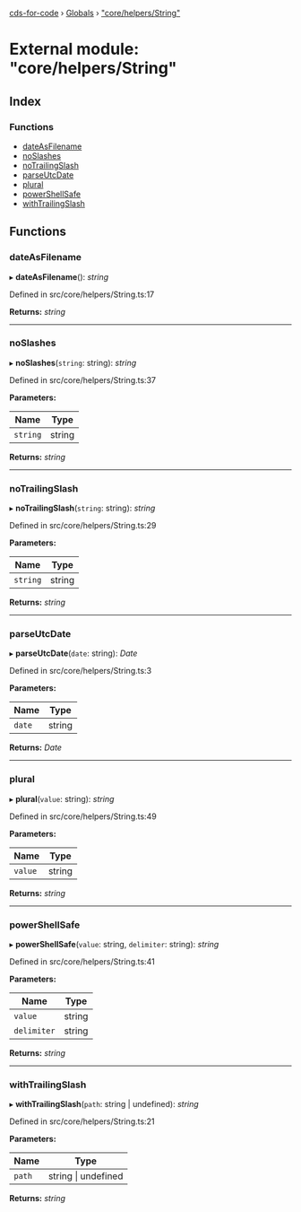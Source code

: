 [cds-for-code](../README.md) › [Globals](../globals.md) › ["core/helpers/String"](_core_helpers_string_.md)

# External module: "core/helpers/String"

## Index

### Functions

* [dateAsFilename](_core_helpers_string_.md#dateasfilename)
* [noSlashes](_core_helpers_string_.md#noslashes)
* [noTrailingSlash](_core_helpers_string_.md#notrailingslash)
* [parseUtcDate](_core_helpers_string_.md#parseutcdate)
* [plural](_core_helpers_string_.md#plural)
* [powerShellSafe](_core_helpers_string_.md#powershellsafe)
* [withTrailingSlash](_core_helpers_string_.md#withtrailingslash)

## Functions

###  dateAsFilename

▸ **dateAsFilename**(): *string*

Defined in src/core/helpers/String.ts:17

**Returns:** *string*

___

###  noSlashes

▸ **noSlashes**(`string`: string): *string*

Defined in src/core/helpers/String.ts:37

**Parameters:**

Name | Type |
------ | ------ |
`string` | string |

**Returns:** *string*

___

###  noTrailingSlash

▸ **noTrailingSlash**(`string`: string): *string*

Defined in src/core/helpers/String.ts:29

**Parameters:**

Name | Type |
------ | ------ |
`string` | string |

**Returns:** *string*

___

###  parseUtcDate

▸ **parseUtcDate**(`date`: string): *Date*

Defined in src/core/helpers/String.ts:3

**Parameters:**

Name | Type |
------ | ------ |
`date` | string |

**Returns:** *Date*

___

###  plural

▸ **plural**(`value`: string): *string*

Defined in src/core/helpers/String.ts:49

**Parameters:**

Name | Type |
------ | ------ |
`value` | string |

**Returns:** *string*

___

###  powerShellSafe

▸ **powerShellSafe**(`value`: string, `delimiter`: string): *string*

Defined in src/core/helpers/String.ts:41

**Parameters:**

Name | Type |
------ | ------ |
`value` | string |
`delimiter` | string |

**Returns:** *string*

___

###  withTrailingSlash

▸ **withTrailingSlash**(`path`: string | undefined): *string*

Defined in src/core/helpers/String.ts:21

**Parameters:**

Name | Type |
------ | ------ |
`path` | string &#124; undefined |

**Returns:** *string*
